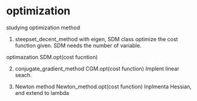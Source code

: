 # optimization
studying optimization method

1. steepset_decent_method
with eigen, SDM class optimize the cost function given.
SDM needs the number of variable.

optimazation 
 SDM.opt(cost fucntion) 

2. conjugate_gradient_method
 CGM.opt(cost function)
  Implent linear seach.

4. Newton method
  Newton_method.opt(cost function)
    Inplmenta Hessian, and extend to lambda 
